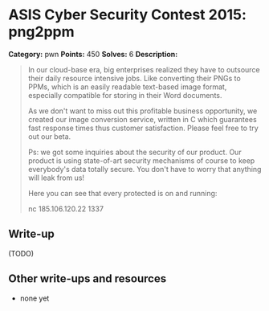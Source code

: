 # ASIS Cyber Security Contest 2015: png2ppm

**Category:** pwn
**Points:** 450
**Solves:** 6
**Description:**

> In our cloud-base era, big enterprises realized they have to outsource their daily resource intensive jobs. Like converting their PNGs to PPMs, which is an easily readable text-based image format, especially compatible for storing in their Word documents.
> 
> As we don't want to miss out this profitable business opportunity, we created our image conversion service, written in C which guarantees fast response times thus customer satisfaction. Please feel free to try out our beta.
> 
> Ps: we got some inquiries about the security of our product. Our product is using state-of-art security mechanisms of course to keep everybody's data totally secure. You don't have to worry that anything will leak from us!
> 
> Here you can see that every protected is on and running:
> 
> nc 185.106.120.22 1337

## Write-up

(TODO)

## Other write-ups and resources

* none yet
